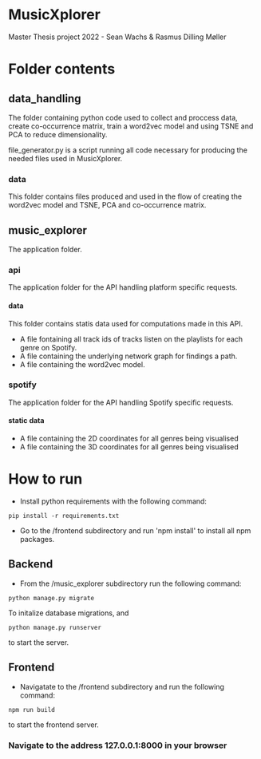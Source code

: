 # MusicXplorer
Master Thesis project 2022 - Sean Wachs & Rasmus Dilling Møller

# Folder contents

  ## data_handling
  The folder containing python code used to collect and proccess data, create co-occurrence matrix, train a word2vec model and using TSNE and PCA to       reduce dimensionality.

  file_generator.py is a script running all code necessary for producing the needed files used in MusicXplorer.

  ### data
  This folder contains files produced and used in the flow of creating the word2vec model and TSNE, PCA and co-occurrence matrix.
  ## music_explorer
  The application folder.

  ### api
  The application folder for the API handling platform specific requests.

  #### data
  This folder contains statis data used for computations made in this API. 
  - A file fontaining all track ids of tracks listen on the playlists for each genre on Spotify.
  - A file containing the underlying network graph for findings a path.
  - A file containing the word2vec model.

  ### spotify
  The application folder for the API handling Spotify specific requests.

  #### static data
  - A file containing the 2D coordinates for all genres being visualised
  - A file containing the 3D coordinates for all genres being visualised

# How to run
-  Install python requirements with the following command:
```
pip install -r requirements.txt
``` 
-  Go to the /frontend subdirectory and run 'npm install' to install all npm packages.

## Backend
- From the /music_explorer subdirectory run the following command:
```
python manage.py migrate
```
To initalize database migrations, and

```
python manage.py runserver
```
to start the server.

## Frontend
- Navigatate to the /frontend subdirectory and run the following command:
```
npm run build
```
to start the frontend server.

### Navigate to the address 127.0.0.1:8000 in your browser
